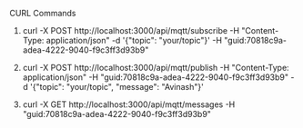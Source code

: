 CURL Commands


1. curl -X POST http://localhost:3000/api/mqtt/subscribe -H "Content-Type: application/json" -d '{"topic": "your/topic"}'  -H "guid:70818c9a-adea-4222-9040-f9c3ff3d93b9"    

2. curl -X POST http://localhost:3000/api/mqtt/publish -H "Content-Type: application/json" -H "guid:70818c9a-adea-4222-9040-f9c3ff3d93b9" -d '{"topic": "your/topic", "message": "Avinash"}' 

3. curl -X GET http://localhost:3000/api/mqtt/messages  -H "guid:70818c9a-adea-4222-9040-f9c3ff3d93b9"         